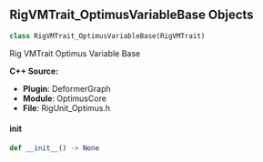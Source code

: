 ## RigVMTrait_OptimusVariableBase Objects

```python
class RigVMTrait_OptimusVariableBase(RigVMTrait)
```

Rig VMTrait Optimus Variable Base

**C++ Source:**

- **Plugin**: DeformerGraph
- **Module**: OptimusCore
- **File**: RigUnit_Optimus.h

<a id="unreal.RigVMTrait_OptimusVariableBase.__init__"></a>

#### __init__

```python
def __init__() -> None
```

<a id="unreal.RigVMTrait_SetDeformerIntVariable"></a>